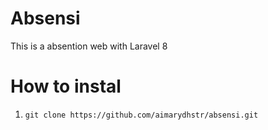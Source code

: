 # Absensi
This is a absention web with Laravel 8

# How to instal
 1. ```git clone https://github.com/aimarydhstr/absensi.git```
